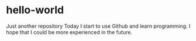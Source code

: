 # hello-world
Just another repository
Today I start to use Github and learn programming. I hope that I could be more experienced in the future.
